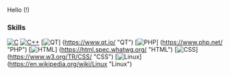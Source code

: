 Hello (!)


### Skills
<!--- icons from: https://github.com/tandpfun/skill-icons --->
[![C](https://skillicons.dev/icons?i=c)](https://en.wikipedia.org/wiki/C_%28programming_language%29 "C")
[![C++](https://skillicons.dev/icons?i=cpp)](https://en.wikipedia.org/wiki/C%2B%2B "C++")
[![QT](https://skillicons.dev/icons?i=qt)] (https://www.qt.io/ "QT")
[![PHP](https://skillicons.dev/icons?i=php)] (https://www.php.net/ "PHP")
[![HTML](https://skillicons.dev/icons?i=html)] (https://html.spec.whatwg.org/ "HTML")
[![CSS](https://skillicons.dev/icons?i=css)] (https://www.w3.org/TR/CSS/ "CSS")
[![Linux](https://skillicons.dev/icons?i=linux)] (https://en.wikipedia.org/wiki/Linux "Linux")
